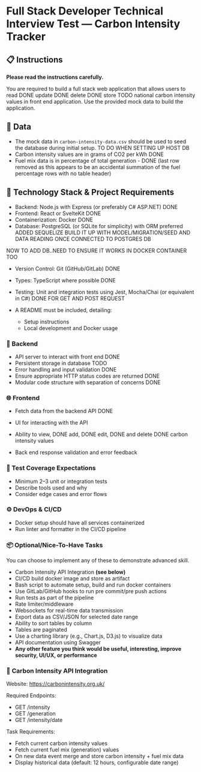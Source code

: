 # Full Stack Developer Technical Interview Test — Carbon Intensity Tracker

## 📋 Instructions

**Please read the instructions carefully.**

You are required to build a full stack web application that allows users to 
read DONE
update DONE
delete DONE
store TODO
national carbon intensity values in front end application. 
Use the provided mock data to build the application.

## 🧪 Data
- The mock data in `carbon-intensity-data.csv` should be used to seed the database during initial setup. TO DO WHEN SETTING UP HOST DB
- Carbon intensity values are in grams of CO2 per kWh DONE
- Fuel mix data is in percentage of total generation - DONE (last row removed as this appears to be an accidental summation of the fuel percentage rows with no table header)

## 🔧 Technology Stack & Project Requirements

- Backend: Node.js with Express (or preferably C# ASP.NET) DONE
- Frontend: React or SvelteKit DONE
- Containerization: Docker DONE
- Database: PostgreSQL (or SQLite for simplicity) with ORM preferred
ADDED SEQUELIZE
BUILD IT UP WITH MODEL/MIGRATION/SEED AND
DATA READING ONCE CONNECTED TO POSTGRES DB

NOW TO ADD DB..NEED TO ENSURE IT WORKS IN DOCKER CONTAINER TOO

- Version Control: Git (GitHub/GitLab) DONE
- Types: TypeScript where possible DONE
- Testing: Unit and integration tests using Jest, Mocha/Chai (or equivalent in C#) 
DONE FOR GET AND POST REQUEST


- A README must be included, detailing:
  - Setup instructions
  - Local development and Docker usage

### 💾 Backend

- API server to interact with front end DONE
- Persistent storage in database TODO
- Error handling and input validation DONE
- Ensure appropriate HTTP status codes are returned 
DONE
- Modular code structure with separation of concerns DONE

### 🌐 Frontend

- Fetch data from the backend API DONE
- UI for interacting with the API
- Ability to 
view, DONE
add, DONE
edit, DONE
and 
delete DONE
carbon intensity values

- Back end response validation and error feedback

### 🧪 Test Coverage Expectations

- Minimum 2–3 unit or integration tests
- Describe tools used and why
- Consider edge cases and error flows 


### ⚙️ DevOps & CI/CD

- Docker setup should have all services containerized
- Run linter and formatter in the CI/CD pipeline

### 📦 Optional/Nice-To-Have Tasks

You can choose to implement any of these to demonstrate advanced skill.

- Carbon Intensity API Integration **(see below)**
- CI/CD build docker image and store as artifact
- Bash script to automate setup, build and run docker containers
- Use GitLab/GitHub hooks to run pre commit/pre push actions
- Run tests as part of the pipeline
- Rate limiter/middleware
- Websockets for real-time data transmission
- Export data as CSV/JSON for selected date range
- Ability to sort tables by column
- Tables are paginated
- Use a charting library (e.g., Chart.js, D3.js) to visualize data
- API documentation using Swagger
- **Any other feature you think would be useful, interesting, improve security, UI/UX, or performance**

### 🔌 **Carbon Intensity API Integration**

Website: https://carbonintensity.org.uk/ 

Required Endpoints:

- GET /intensity
- GET /generation
- GET /intensity/date

Task Requirements:

- Fetch current carbon intensity values 
- Fetch current fuel mix (generation) values
- On new data event merge and store carbon intensity + fuel mix data
- Display historical data (default: 12 hours, configurable date range)
